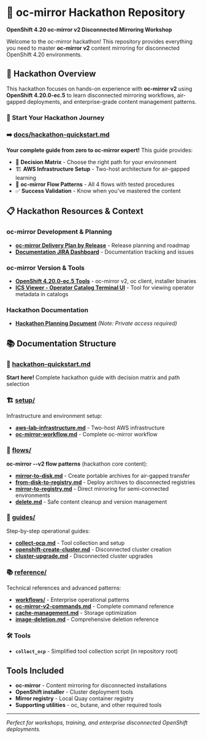 # 🚀 oc-mirror Hackathon Repository

**OpenShift 4.20 oc-mirror v2 Disconnected Mirroring Workshop**

Welcome to the oc-mirror hackathon! This repository provides everything you need to master **oc-mirror v2** content mirroring for disconnected OpenShift 4.20 environments.

## 🎯 Hackathon Overview

This hackathon focuses on hands-on experience with **oc-mirror v2** using **OpenShift 4.20.0-ec.5** to learn disconnected mirroring workflows, air-gapped deployments, and enterprise-grade content management patterns.

### **🚀 Start Your Hackathon Journey**

### **➡️ [docs/hackathon-quickstart.md](docs/hackathon-quickstart.md)**

**Your complete guide from zero to oc-mirror expert!** This guide provides:

- 🎲 **Decision Matrix** - Choose the right path for your environment
- 🏗️ **AWS Infrastructure Setup** - Two-host architecture for air-gapped learning  
- 🔄 **oc-mirror Flow Patterns** - All 4 flows with tested procedures
- ✅ **Success Validation** - Know when you've mastered the content

## 📋 Hackathon Resources & Context

### **oc-mirror Development & Planning**
- **[oc-mirror Delivery Plan by Release](https://issues.redhat.com/secure/Dashboard.jspa?selectPageId=12365011)** - Release planning and roadmap
- **[Documentation JIRA Dashboard](https://issues.redhat.com/secure/Dashboard.jspa?selectPageId=12347526)** - Documentation tracking and issues

### **oc-mirror Version & Tools**  
- **[OpenShift 4.20.0-ec.5 Tools](https://mirror.openshift.com/pub/openshift-v4/clients/ocp-dev-preview/4.20.0-ec.5/)** - oc-mirror v2, oc client, installer binaries
- **[ICS Viewer - Operator Catalog Terminal UI](https://github.com/lmzuccarelli/rust-operator-catalog-viewer)** - Tool for viewing operator metadata in catalogs

### **Hackathon Documentation** 
- **[Hackathon Planning Document](https://docs.google.com/document/d/16ADTm829atCwwmeN6tjKKYc97UNkfzfAxotgqerkN9A/edit?tab=t.0#heading=h.66y4kqbj468a)** *(Note: Private access required)*

## 📚 Documentation Structure

### **🚀 [hackathon-quickstart.md](docs/hackathon-quickstart.md)**
**Start here!** Complete hackathon guide with decision matrix and path selection

### **🏗️ [setup/](docs/setup/)**  
Infrastructure and environment setup:
- **[aws-lab-infrastructure.md](docs/setup/aws-lab-infrastructure.md)** - Two-host AWS infrastructure
- **[oc-mirror-workflow.md](docs/setup/oc-mirror-workflow.md)** - Complete oc-mirror workflow

### **🔄 [flows/](docs/flows/)**
**oc-mirror --v2 flow patterns** (hackathon core content):
- **[mirror-to-disk.md](docs/flows/mirror-to-disk.md)** - Create portable archives for air-gapped transfer
- **[from-disk-to-registry.md](docs/flows/from-disk-to-registry.md)** - Deploy archives to disconnected registries
- **[mirror-to-registry.md](docs/flows/mirror-to-registry.md)** - Direct mirroring for semi-connected environments  
- **[delete.md](docs/flows/delete.md)** - Safe content cleanup and version management

### **📖 [guides/](docs/guides/)**
Step-by-step operational guides:
- **[collect-ocp.md](docs/guides/collect-ocp.md)** - Tool collection and setup
- **[openshift-create-cluster.md](docs/guides/openshift-create-cluster.md)** - Disconnected cluster creation
- **[cluster-upgrade.md](docs/guides/cluster-upgrade.md)** - Disconnected cluster upgrades

### **📚 [reference/](docs/reference/)**
Technical references and advanced patterns:
- **[workflows/](docs/reference/workflows/)** - Enterprise operational patterns  
- **[oc-mirror-v2-commands.md](docs/reference/oc-mirror-v2-commands.md)** - Complete command reference
- **[cache-management.md](docs/reference/cache-management.md)** - Storage optimization
- **[image-deletion.md](docs/reference/image-deletion.md)** - Comprehensive deletion reference

### **🛠️ Tools**
- **`collect_ocp`** - Simplified tool collection script (in repository root)

## Tools Included

- **oc-mirror** - Content mirroring for disconnected installations
- **OpenShift installer** - Cluster deployment tools
- **Mirror registry** - Local Quay container registry
- **Supporting utilities** - oc, butane, and other required tools

---

*Perfect for workshops, training, and enterprise disconnected OpenShift deployments.*
